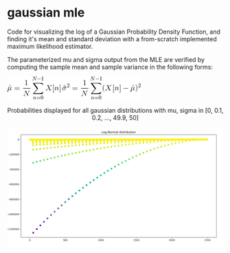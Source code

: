 # gaussian mle

Code for visualizing the log of a Gaussian Probability Density Function, and finding it's mean and standard deviation with a from-scratch implemented maximum likelihood estimator. 

The parameterized mu and sigma output from the MLE are verified by computing the sample mean and sample variance in the following forms:

![Alt text](https://github.com/arikanev/gaussian_mle/blob/master/SampleMean.gif)
![Alt text](https://github.com/arikanev/gaussian_mle/blob/master/SampleVariance.gif)



<p align="center"> Probabilities displayed for all gaussian distributions with mu, sigma in [0, 0.1, 0.2, ..., 49.9, 50] </p>

![Alt text](https://github.com/arikanev/gaussian_mle/blob/master/Log-Norm_sample.png)
